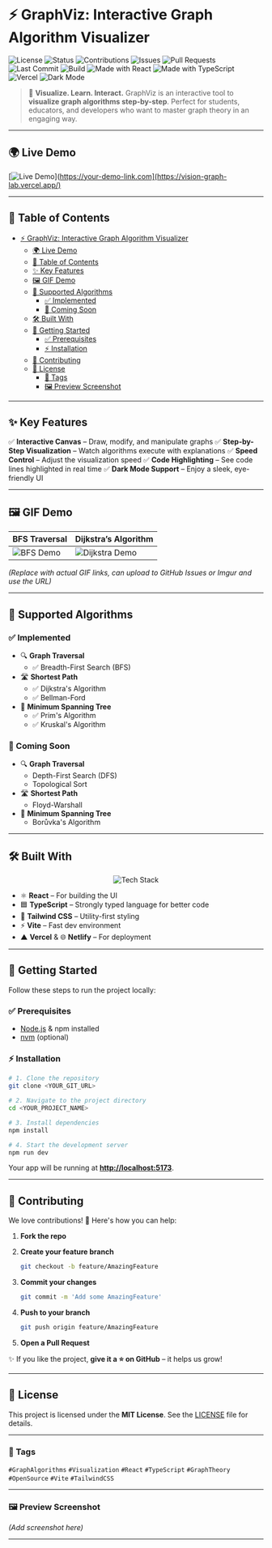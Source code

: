 # ⚡ GraphViz: Interactive Graph Algorithm Visualizer

![License](https://img.shields.io/badge/License-MIT-blue.svg)
![Status](https://img.shields.io/badge/Status-Active-brightgreen.svg)
![Contributions](https://img.shields.io/badge/Contributions-Welcome-orange.svg)
![Issues](https://img.shields.io/github/issues/<YOUR_USERNAME>/<YOUR_REPO>.svg)
![Pull Requests](https://img.shields.io/github/issues-pr/<YOUR_USERNAME>/<YOUR_REPO>.svg)
![Last Commit](https://img.shields.io/github/last-commit/<YOUR_USERNAME>/<YOUR_REPO>.svg)
![Build](https://github.com/omarsolieman/vision-graph-lab/actions/workflows/ci.yml/badge.svg)
![Made with React](https://img.shields.io/badge/Made%20with-React-61DAFB?logo=react\&logoColor=white)
![Made with TypeScript](https://img.shields.io/badge/Made%20with-TypeScript-007ACC?logo=typescript\&logoColor=white)
![Vercel](https://img.shields.io/badge/Deployed%20on-Vercel-black?logo=vercel)
![Dark Mode](https://img.shields.io/badge/UI-Dark%20Mode-1E1E1E?style=flat\&logo=darkreader\&logoColor=white)

> 🎨 **Visualize. Learn. Interact.**
> GraphViz is an interactive tool to **visualize graph algorithms step-by-step**. Perfect for students, educators, and developers who want to master graph theory in an engaging way.

---

## 🌍 Live Demo

[![Live Demo](https://img.shields.io/badge/Live%20Demo-Click%20Here-brightgreen?style=for-the-badge\&logo=vercel)](https://your-demo-link.com](https://vision-graph-lab.vercel.app/)

---

## 📑 Table of Contents

- [⚡ GraphViz: Interactive Graph Algorithm Visualizer](#-graphviz-interactive-graph-algorithm-visualizer)
  - [🌍 Live Demo](#-live-demo)
  - [📑 Table of Contents](#-table-of-contents)
  - [✨ Key Features](#-key-features)
  - [🖼️ GIF Demo](#️-gif-demo)
  - [🧠 Supported Algorithms](#-supported-algorithms)
    - [✅ Implemented](#-implemented)
    - [🚧 Coming Soon](#-coming-soon)
  - [🛠 Built With](#-built-with)
  - [🚀 Getting Started](#-getting-started)
    - [✅ Prerequisites](#-prerequisites)
    - [⚡ Installation](#-installation)
  - [🤝 Contributing](#-contributing)
  - [📜 License](#-license)
    - [📌 Tags](#-tags)
    - [🖼️ Preview Screenshot](#️-preview-screenshot)

---

## ✨ Key Features

✅ **Interactive Canvas** – Draw, modify, and manipulate graphs
✅ **Step-by-Step Visualization** – Watch algorithms execute with explanations
✅ **Speed Control** – Adjust the visualization speed
✅ **Code Highlighting** – See code lines highlighted in real time
✅ **Dark Mode Support** – Enjoy a sleek, eye-friendly UI

---

## 🖼️ GIF Demo

| BFS Traversal                                  | Dijkstra’s Algorithm                                     |
| ---------------------------------------------- | -------------------------------------------------------- |
| ![BFS Demo](https://your-gif-link.com/bfs.gif) | ![Dijkstra Demo](https://your-gif-link.com/dijkstra.gif) |

*(Replace with actual GIF links, can upload to GitHub Issues or Imgur and use the URL)*

---

## 🧠 Supported Algorithms


### ✅ Implemented

* 🔍 **Graph Traversal**
  * ✅ Breadth-First Search (BFS)
* 🛣 **Shortest Path**
  * ✅ Dijkstra's Algorithm
  * ✅ Bellman-Ford
* 🌲 **Minimum Spanning Tree**
  * ✅ Prim's Algorithm
  * ✅ Kruskal's Algorithm

### 🚧 Coming Soon

* 🔍 **Graph Traversal**
  * Depth-First Search (DFS)
  * Topological Sort
* 🛣 **Shortest Path**
  * Floyd-Warshall
* 🌲 **Minimum Spanning Tree**
  * Borůvka's Algorithm

---

## 🛠 Built With

<p align="center">
  <img src="https://skillicons.dev/icons?i=react,typescript,tailwind,vite,vercel,netlify" alt="Tech Stack" />
</p>  

* ⚛ **React** – For building the UI
* 🟦 **TypeScript** – Strongly typed language for better code
* 🎨 **Tailwind CSS** – Utility-first styling
* ⚡ **Vite** – Fast dev environment
* ▲ **Vercel** & 🌐 **Netlify** – For deployment

---

## 🚀 Getting Started

Follow these steps to run the project locally:

### ✅ Prerequisites

* [Node.js](https://nodejs.org/) & npm installed
* [nvm](https://github.com/nvm-sh/nvm#installing-and-updating) (optional)

### ⚡ Installation

```bash
# 1. Clone the repository
git clone <YOUR_GIT_URL>

# 2. Navigate to the project directory
cd <YOUR_PROJECT_NAME>

# 3. Install dependencies
npm install

# 4. Start the development server
npm run dev
```

Your app will be running at **[http://localhost:5173](http://localhost:5173)**.

---

## 🤝 Contributing

We love contributions! 💖 Here's how you can help:

1. **Fork the repo**
2. **Create your feature branch**

   ```bash
   git checkout -b feature/AmazingFeature
   ```
3. **Commit your changes**

   ```bash
   git commit -m 'Add some AmazingFeature'
   ```
4. **Push to your branch**

   ```bash
   git push origin feature/AmazingFeature
   ```
5. **Open a Pull Request**

✨ If you like the project, **give it a ⭐ on GitHub** – it helps us grow!

---

## 📜 License

This project is licensed under the **MIT License**. See the [LICENSE](./LICENSE) file for details.

---

### 📌 Tags

`#GraphAlgorithms` `#Visualization` `#React` `#TypeScript` `#GraphTheory` `#OpenSource` `#Vite` `#TailwindCSS`

---

### 🖼️ Preview Screenshot

*(Add screenshot here)*

---
